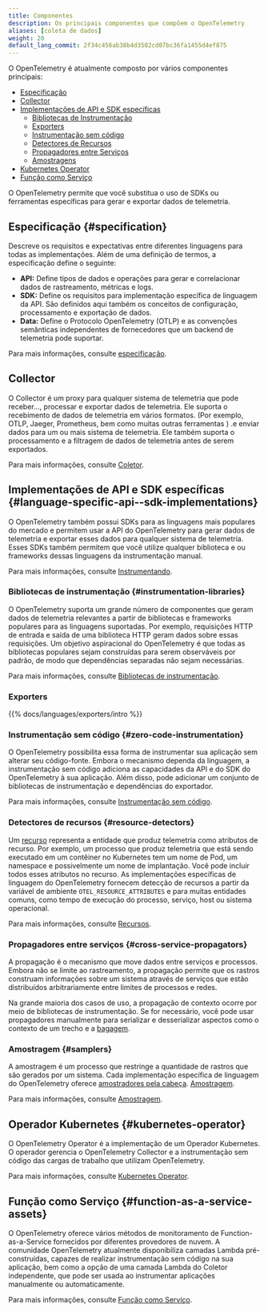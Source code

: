 ```yaml
---
title: Componentes
description: Os principais componentes que compõem o OpenTelemetry
aliases: [coleta de dados]
weight: 20
default_lang_commit: 2f34c456ab38b4d3502cd07bc36fa1455d4ef875
---
```


O OpenTelemetry é atualmente composto por vários componentes principais:

- [Especificação](#specification)
- [Collector](#collector)
- [Implementações de API e SDK específicas](#language-specific-api--sdk-implementations)
  - [Bibliotecas de Instrumentação](#instrumentation-libraries)
  - [Exporters](#exporters)
  - [Instrumentação sem código](#zero-code-instrumentation)
  - [Detectores de Recursos](#resource-detectors)
  - [Propagadores entre Serviços](#cross-service-propagators)
  - [Amostragens](#samplers)
- [Kubernetes Operator](#kubernetes-operator)
- [Função como Serviço](#function-as-a-service-assets)

O OpenTelemetry permite que você substitua o uso de SDKs ou ferramentas
específicas para gerar e exportar dados de telemetria.

## Especificação {#specification}

Descreve os requisitos e expectativas entre diferentes linguagens para todas as
implementações. Além de uma definição de termos, a especificação define o
seguinte:

- **API:** Define tipos de dados e operações para gerar e correlacionar dados de
  rastreamento, métricas e logs.
- **SDK:** Define os requisitos para implementação específica de linguagem da
  API. São definidos aqui também os conceitos de configuração, processamento e
  exportação de dados.
- **Data:** Define o Protocolo OpenTelemetry (OTLP) e as convenções semânticas
  independentes de fornecedores que um backend de telemetria pode suportar.

Para mais informações, consulte [especificação](/docs/specs/).

## Collector

O Collector é um proxy para qualquer sistema de telemetria que pode receber...,
processar e exportar dados de telemetria. Ele suporta o recebimento de dados de
telemetria em vários formatos. (Por exemplo, OTLP, Jaeger, Prometheus, bem como
muitas outras ferramentas ) .e enviar dados para um ou mais sistema de
telemetria. Ele também suporta o processamento e a filtragem de dados de
telemetria antes de serem exportados.

Para mais informações, consulte [Coletor](/docs/collector/).

## Implementações de API e SDK específicas {#language-specific-api--sdk-implementations}

O OpenTelemetry também possui SDKs para as linguagens mais populares do mercado
e permitem usar a API do OpenTelemetry para gerar dados de telemetria e exportar
esses dados para qualquer sistema de telemetria. Esses SDKs também permitem que
você utilize qualquer biblioteca e ou frameworks dessas linguagens da
instrumentação manual.

Para mais informações, consulte
[Instrumentando](/docs/concepts/instrumentation/).

### Bibliotecas de instrumentação {#instrumentation-libraries}

O OpenTelemetry suporta um grande número de componentes que geram dados de
telemetria relevantes a partir de bibliotecas e frameworks populares para as
linguagens suportadas. Por exemplo, requisições HTTP de entrada e saída de uma
biblioteca HTTP geram dados sobre essas requisições. Um objetivo aspiracional do
OpenTelemetry é que todas as bibliotecas populares sejam construídas para serem
observáveis por padrão, de modo que dependências separadas não sejam
necessárias.

Para mais informações, consulte
[Bibliotecas de instrumentação](/docs/concepts/instrumentation/libraries/).

### Exporters

{{% docs/languages/exporters/intro %}}

### Instrumentação sem código {#zero-code-instrumentation}

O OpenTelemetry possibilita essa forma de instrumentar sua aplicação sem alterar
seu código-fonte. Embora o mecanismo dependa da linguagem, a instrumentação sem
código adiciona as capacidades da API e do SDK do OpenTelemetry à sua aplicação.
Além disso, pode adicionar um conjunto de bibliotecas de instrumentação e
dependências do exportador.

Para mais informações, consulte
[Instrumentação sem código](/docs/concepts/instrumentation/zero-code/).

### Detectores de recursos {#resource-detectors}

Um [recurso](/docs/concepts/resources/) representa a entidade que produz
telemetria como atributos de recurso. Por exemplo, um processo que produz
telemetria que está sendo executado em um contêiner no Kubernetes tem um nome de
Pod, um namespace e possivelmente um nome de implantação. Você pode incluir
todos esses atributos no recurso. As implementações específicas de linguagem do
OpenTelemetry fornecem detecção de recursos a partir da variável de ambiente
`OTEL_RESOURCE_ATTRIBUTES` e para muitas entidades comuns, como tempo de
execução do processo, serviço, host ou sistema operacional.

Para mais informações, consulte [Recursos](/docs/concepts/resources/).

### Propagadores entre serviços {#cross-service-propagators}

A propagação é o mecanismo que move dados entre serviços e processos. Embora não
se limite ao rastreamento, a propagação permite que os rastros construam
informações sobre um sistema através de serviços que estão distribuídos
arbitrariamente entre limites de processos e redes.

Na grande maioria dos casos de uso, a propagação de contexto ocorre por meio de
bibliotecas de instrumentação. Se for necessário, você pode usar propagadores
manualmente para serializar e desserializar aspectos como o contexto de um
trecho e a [bagagem](/docs/concepts/signals/baggage/).

### Amostragem {#samplers}

A amostragem é um processo que restringe a quantidade de rastros que são gerados
por um sistema. Cada implementação específica de linguagem do OpenTelemetry
oferece [amostradores pela cabeça](/docs/concepts/sampling/#head-sampling).
[Amostragem](/docs/concepts/sampling/#head-sampling).

Para mais informações, consulte [Amostragem](/docs/concepts/sampling).

## Operador Kubernetes {#kubernetes-operator}

O OpenTelemetry Operator é a implementação de um Operador Kubernetes. O operador
gerencia o OpenTelemetry Collector e a instrumentação sem código das cargas de
trabalho que utilizam OpenTelemetry.

Para mais informações, consulte
[Kubernetes Operator](/docs/kubernetes/operator/).

## Função como Serviço {#function-as-a-service-assets}

O OpenTelemetry oferece vários métodos de monitoramento de Function-as-a-Service
fornecidos por diferentes provedores de nuvem. A comunidade OpenTelemetry
atualmente disponibiliza camadas Lambda pré-construídas, capazes de realizar
instrumentação sem código na sua aplicação, bem como a opção de uma camada
Lambda do Coletor independente, que pode ser usada ao instrumentar aplicações
manualmente ou automaticamente.

Para mais informações, consulte [Função como Serviço](/docs/faas/).
